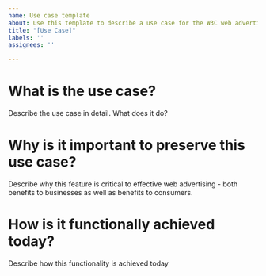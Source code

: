 ```yaml
---
name: Use case template
about: Use this template to describe a use case for the W3C web advertising group
title: "[Use Case]"
labels: ''
assignees: ''

---
```


# What is the use case?

Describe the use case in detail. What does it do?

# Why is it important to preserve this use case?

Describe why this feature is critical to effective web advertising - both benefits to businesses as well as benefits to consumers.

# How is it functionally achieved today?

Describe how this functionality is achieved today
